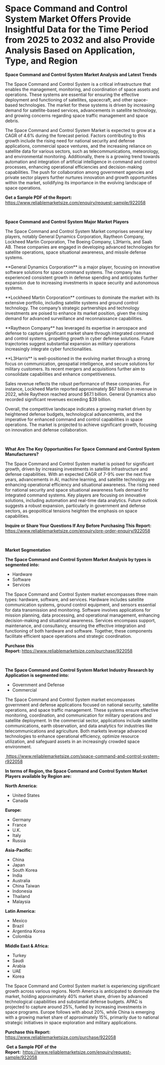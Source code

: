 <p><h1>Space Command and Control System Market Offers Provide Insightful Data for the Time Period from 2025 to 2032 and also Provide Analysis Based on Application, Type, and Region</h1></p><p><strong>Space Command and Control System Market Analysis and Latest Trends</strong></p>
<p><p>The Space Command and Control System is a critical infrastructure that enables the management, monitoring, and coordination of space assets and operations. These systems are essential for ensuring the effective deployment and functioning of satellites, spacecraft, and other space-based technologies. The market for these systems is driven by increasing demand for satellite-based services, advancements in satellite technology, and growing concerns regarding space traffic management and space debris.</p><p>The Space Command and Control System Market is expected to grow at a CAGR of 4.6% during the forecast period. Factors contributing to this growth include the rising need for national security and defense applications, commercial space ventures, and the increasing reliance on satellite data for various sectors, such as telecommunications, meteorology, and environmental monitoring. Additionally, there is a growing trend towards automation and integration of artificial intelligence in command and control processes, enhancing operational efficiencies and decision-making capabilities. The push for collaboration among government agencies and private sector players further nurtures innovation and growth opportunities within the market, solidifying its importance in the evolving landscape of space operations.</p></p>
<p><strong>Get a Sample PDF of the Report:&nbsp;</strong> <a href="https://www.reliablemarketsize.com/enquiry/request-sample/922058?utm_campaign=2640&utm_medium=2&utm_source=Github&utm_content=ia&utm_term=18042025&utm_id=space-command-and-control-system">https://www.reliablemarketsize.com/enquiry/request-sample/922058</a></p>
<p>&nbsp;</p>
<p><strong>Space Command and Control System Major Market Players</strong></p>
<p><p>The Space Command and Control System Market comprises several key players, notably General Dynamics Corporation, Raytheon Company, Lockheed Martin Corporation, The Boeing Company, L3Harris, and Saab AB. These companies are engaged in developing advanced technologies for satellite operations, space situational awareness, and missile defense systems.</p><p>**General Dynamics Corporation** is a major player, focusing on innovative software solutions for space command systems. The company has experienced consistent growth in defense spending and anticipates further expansion due to increasing investments in space security and autonomous systems. </p><p>**Lockheed Martin Corporation** continues to dominate the market with its extensive portfolio, including satellite systems and ground control technology. The company’s strategic partnerships and technology investments are poised to enhance its market position, given the rising demand for advanced surveillance and reconnaissance capabilities. </p><p>**Raytheon Company** has leveraged its expertise in aerospace and defense to capture significant market share through integrated command and control systems, propelling growth in cyber defense solutions. Future trajectories suggest substantial expansion as military operations increasingly integrate cyber functionalities.</p><p>**L3Harris** is well-positioned in the evolving market through a strong focus on communication, geospatial intelligence, and secure solutions for military customers. Its recent mergers and acquisitions further aim to consolidate capabilities and enhance competitiveness.</p><p>Sales revenue reflects the robust performance of these companies. For instance, Lockheed Martin reported approximately $67 billion in revenue in 2022, while Raytheon reached around $67.1 billion. General Dynamics also recorded significant revenues exceeding $39 billion. </p><p>Overall, the competitive landscape indicates a growing market driven by heightened defense budgets, technological advancements, and the imperative for enhanced command and control capabilities in space operations. The market is projected to achieve significant growth, focusing on innovation and defense collaboration.</p></p>
<p>&nbsp;</p>
<p><strong>What Are The Key Opportunities For Space Command and Control System Manufacturers?</strong></p>
<p><p>The Space Command and Control System market is poised for significant growth, driven by increasing investments in satellite infrastructure and defense capabilities. With an expected CAGR of 7-9% over the next five years, advancements in AI, machine learning, and satellite technology are enhancing operational efficiency and situational awareness. The rising need for national security and space situational awareness fuels demand for integrated command systems. Key players are focusing on innovative solutions, including automation and real-time data analytics. Future outlook suggests a robust expansion, particularly in government and defense sectors, as geopolitical tensions heighten the emphasis on space capabilities.</p></p>
<p><strong>Inquire or Share Your Questions If Any Before Purchasing This Report:</strong> <a href="https://www.reliablemarketsize.com/enquiry/pre-order-enquiry/922058?utm_campaign=2640&utm_medium=2&utm_source=Github&utm_content=ia&utm_term=18042025&utm_id=space-command-and-control-system">https://www.reliablemarketsize.com/enquiry/pre-order-enquiry/922058</a></p>
<p>&nbsp;</p>
<p><strong>Market Segmentation</strong></p>
<p><strong>The Space Command and Control System Market Analysis by types is segmented into:</strong></p>
<p><ul><li>Hardware</li><li>Software</li><li>Services</li></ul></p>
<p><p>The Space Command and Control System market encompasses three main types: hardware, software, and services. Hardware includes satellite communication systems, ground control equipment, and sensors essential for data transmission and monitoring. Software involves applications for mission planning, data processing, and operational management, enhancing decision-making and situational awareness. Services encompass support, maintenance, and consultancy, ensuring the effective integration and functioning of both hardware and software. Together, these components facilitate efficient space operations and strategic coordination.</p></p>
<p><strong>Purchase this Report:&nbsp;</strong><a href="https://www.reliablemarketsize.com/purchase/922058?utm_campaign=2640&utm_medium=2&utm_source=Github&utm_content=ia&utm_term=18042025&utm_id=space-command-and-control-system">https://www.reliablemarketsize.com/purchase/922058</a></p>
<p>&nbsp;</p>
<p><strong>The Space Command and Control System Market Industry Research by Application is segmented into:</strong></p>
<p><ul><li>Government and Defense</li><li>Commercial</li></ul></p>
<p><p>The Space Command and Control System market encompasses government and defense applications focused on national security, satellite operations, and space traffic management. These systems ensure effective monitoring, coordination, and communication for military operations and satellite deployment. In the commercial sector, applications include satellite communications, earth observation, and data analytics for industries like telecommunications and agriculture. Both markets leverage advanced technologies to enhance operational efficiency, optimize resource utilization, and safeguard assets in an increasingly crowded space environment.</p></p>
<p><a href="https://www.reliablemarketsize.com/space-command-and-control-system-r922058?utm_campaign=2640&utm_medium=2&utm_source=Github&utm_content=ia&utm_term=18042025&utm_id=space-command-and-control-system">&nbsp;https://www.reliablemarketsize.com/space-command-and-control-system-r922058</a></p>
<p><strong>In terms of Region, the Space Command and Control System Market Players available by Region are:</strong></p>
<p>
    <p> <strong> North America: </strong>
        <ul>
            <li>United States</li>
            <li>Canada</li>
        </ul>
        </p> 
    <p> <strong> Europe: </strong>
        <ul>
            <li>Germany</li>
            <li>France</li>
            <li>U.K.</li>
            <li>Italy</li>
            <li>Russia</li>
        </ul>
        </p> 
    <p> <strong> Asia-Pacific: </strong>
        <ul>
            <li>China</li>
            <li>Japan</li>
            <li>South Korea</li>
            <li>India</li>
            <li>Australia</li>
            <li>China Taiwan</li>
            <li>Indonesia</li>
            <li>Thailand</li>
            <li>Malaysia</li>
        </ul>
        </p> 
    <p> <strong> Latin America: </strong>
        <ul>
            <li>Mexico</li>
            <li>Brazil</li>
            <li>Argentina Korea</li>
            <li>Colombia</li>
        </ul>
        </p> 
    <p> <strong> Middle East & Africa: </strong>
        <ul>
            <li>Turkey</li>
            <li>Saudi</li>
            <li>Arabia</li>
            <li>UAE</li>
            <li>Korea</li>
        </ul>
    </p>
    </p>
<p><p>The Space Command and Control System market is experiencing significant growth across various regions. North America is anticipated to dominate the market, holding approximately 40% market share, driven by advanced technological capabilities and substantial defense budgets. APAC is projected to capture around 25%, fueled by increasing investments in space programs. Europe follows with about 20%, while China is emerging with a growing market share of approximately 15%, primarily due to national strategic initiatives in space exploration and military applications.</p></p>
<p><strong>Purchase this Report: </strong><a href="https://www.reliablemarketsize.com/purchase/922058?utm_campaign=2640&utm_medium=2&utm_source=Github&utm_content=ia&utm_term=18042025&utm_id=space-command-and-control-system">https://www.reliablemarketsize.com/purchase/922058</a></p>
<p>&nbsp;<strong>Get a Sample PDF of the Report:&nbsp;&nbsp;</strong><a href="https://www.reliablemarketsize.com/enquiry/request-sample/922058?utm_campaign=2640&utm_medium=2&utm_source=Github&utm_content=ia&utm_term=18042025&utm_id=space-command-and-control-system">https://www.reliablemarketsize.com/enquiry/request-sample/922058</a></p>
<p><strong></strong></p>
<p><p></p><p></p><p></p></p>